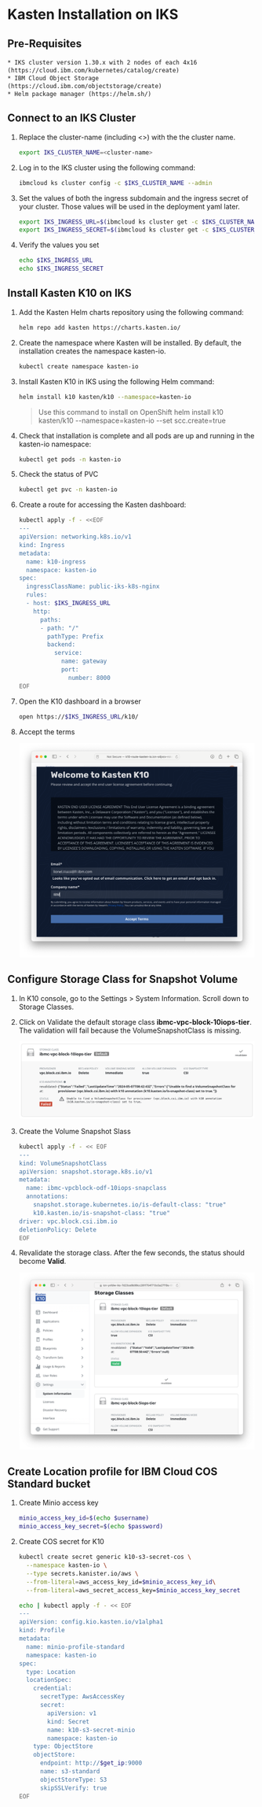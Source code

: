 # Kasten Installation on IKS

## Pre-Requisites

    * IKS cluster version 1.30.x with 2 nodes of each 4x16 (https://cloud.ibm.com/kubernetes/catalog/create)
    * IBM Cloud Object Storage (https://cloud.ibm.com/objectstorage/create)
    * Helm package manager (https://helm.sh/)

## Connect to an IKS Cluster

1. Replace the cluster-name (including <>) with the the cluster name.

    ```sh
    export IKS_CLUSTER_NAME=<cluster-name>
    ```

1. Log in to the IKS cluster using the following command:

    ```sh
    ibmcloud ks cluster config -c $IKS_CLUSTER_NAME --admin
    ```

1. Set the values of both the ingress subdomain and the ingress secret of your cluster. Those values will be used in the deployment yaml later.

    ```sh
    export IKS_INGRESS_URL=$(ibmcloud ks cluster get -c $IKS_CLUSTER_NAME | grep "Ingress Subdomain" | awk '{print tolower($3)}')
    export IKS_INGRESS_SECRET=$(ibmcloud ks cluster get -c $IKS_CLUSTER_NAME | grep "Ingress Secret" | awk '{print tolower($3)}')
    ```

1. Verify the values you set

    ```sh
    echo $IKS_INGRESS_URL
    echo $IKS_INGRESS_SECRET
    ```

## Install Kasten K10 on IKS

1. Add the Kasten Helm charts repository using the following command:

    ```sh
    helm repo add kasten https://charts.kasten.io/
    ```

1. Create the namespace where Kasten will be installed. By default, the installation creates the namespace kasten-io.

    ```sh
    kubectl create namespace kasten-io
    ```

1. Install Kasten K10 in IKS using the following Helm command:

    ```sh
    helm install k10 kasten/k10 --namespace=kasten-io
    ```

    > Use this command to install on OpenShift
    > helm install k10 kasten/k10 --namespace=kasten-io --set scc.create=true

1. Check that installation is complete and all pods are up and running in the kasten-io namespace:

    ```sh
    kubectl get pods -n kasten-io
    ```

1. Check the status of PVC

    ```sh
    kubectl get pvc -n kasten-io
    ```

1. Create a route for accessing the Kasten dashboard:

    ```sh
    kubectl apply -f - <<EOF   
    ---
    apiVersion: networking.k8s.io/v1
    kind: Ingress
    metadata:
      name: k10-ingress
      namespace: kasten-io
    spec:
      ingressClassName: public-iks-k8s-nginx
      rules:
      - host: $IKS_INGRESS_URL
        http:
          paths:
          - path: "/"
            pathType: Prefix
            backend:
              service:
                name: gateway
                port:
                  number: 8000
    EOF
    ```

1. Open the K10 dashboard in a browser

    ```sh
    open https://$IKS_INGRESS_URL/k10/
    ```

1. Accept the terms
   
   ![storage classes failed](./images/k10-accept-terms.png)

## Configure Storage Class for Snapshot Volume

1. In K10 console, go to the Settings > System Information. Scroll down to Storage Classes.

1. Click on Validate the default storage class **ibmc-vpc-block-10iops-tier**. The validation will fail because the VolumeSnapshotClass is missing.

    ![storage classes failed](./images/k10-storageclasses-validate.png)
  
1. Create the Volume Snapshot Slass

    ```sh
    kubectl apply -f - << EOF
    ---
    kind: VolumeSnapshotClass
    apiVersion: snapshot.storage.k8s.io/v1
    metadata:
      name: ibmc-vpcblock-odf-10iops-snapclass
      annotations:
        snapshot.storage.kubernetes.io/is-default-class: "true"
        k10.kasten.io/is-snapshot-class: "true"
    driver: vpc.block.csi.ibm.io
    deletionPolicy: Delete
    EOF
    ```

1. Revalidate the storage class. After the few seconds, the status should become **Valid**.

    ![storage classes](./images/k10-storageclasses.png)

## Create Location profile for IBM Cloud COS Standard bucket

1. Create Minio access key

    ```sh
    minio_access_key_id=$(echo $username)
    minio_access_key_secret=$(echo $password)
    ```

1. Create COS secret for K10

    ```sh
    kubectl create secret generic k10-s3-secret-cos \
      --namespace kasten-io \
      --type secrets.kanister.io/aws \
      --from-literal=aws_access_key_id=$minio_access_key_id\
      --from-literal=aws_secret_access_key=$minio_access_key_secret
    ```

    ```sh
    echo | kubectl apply -f - << EOF
    ---
    apiVersion: config.kio.kasten.io/v1alpha1
    kind: Profile
    metadata:
      name: minio-profile-standard
      namespace: kasten-io
    spec:
      type: Location
      locationSpec:
        credential:
          secretType: AwsAccessKey
          secret:
            apiVersion: v1
            kind: Secret
            name: k10-s3-secret-minio
            namespace: kasten-io
        type: ObjectStore
        objectStore:
          endpoint: http://$get_ip:9000
          name: s3-standard
          objectStoreType: S3
          skipSSLVerify: true
    EOF
    ```
